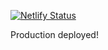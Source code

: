 [![Netlify Status](https://api.netlify.com/api/v1/badges/787de40e-e6ec-41c4-8492-b0f760a81315/deploy-status)](https://app.netlify.com/sites/quirky-lovelace-d86cbf/deploys)

Production deployed!